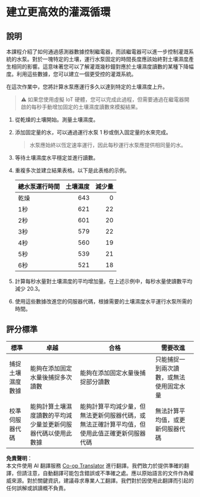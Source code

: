 <!--
CO_OP_TRANSLATOR_METADATA:
{
  "original_hash": "ed0fbd6aed084bfba7d5e2f206968c50",
  "translation_date": "2025-08-24T22:15:21+00:00",
  "source_file": "2-farm/lessons/3-automated-plant-watering/assignment.md",
  "language_code": "tw"
}
-->
# 建立更高效的灌溉循環

## 說明

本課程介紹了如何通過感測器數據控制繼電器，而該繼電器可以進一步控制灌溉系統的水泵。對於一塊特定的土壤，運行水泵固定的時間長度應該始終對土壤濕度產生相同的影響。這意味著您可以了解灌溉幾秒鐘對應於土壤濕度讀數的某種下降幅度。利用這些數據，您可以建立一個更受控的灌溉系統。

在這次作業中，您將計算水泵應運行多久以達到特定的土壤濕度上升。

> ⚠️ 如果您使用虛擬 IoT 硬體，您可以完成此過程，但需要通過在繼電器開啟的每秒手動增加固定的土壤濕度讀數來模擬結果。

1. 從乾燥的土壤開始。測量土壤濕度。

1. 添加固定量的水，可以通過運行水泵 1 秒或倒入固定量的水來完成。

    > 水泵應始終以恆定速率運行，因此每秒運行水泵應提供相同量的水。

1. 等待土壤濕度水平穩定並進行讀數。

1. 重複多次並建立結果表格。以下是此表格的示例。

    | 總水泵運行時間 | 土壤濕度 | 減少量 |
    | --- | --: | -: |
    | 乾燥 | 643 |  0 |
    | 1秒  | 621 | 22 |
    | 2秒  | 601 | 20 |
    | 3秒  | 579 | 22 |
    | 4秒  | 560 | 19 |
    | 5秒  | 539 | 21 |
    | 6秒  | 521 | 18 |

1. 計算每秒水量對土壤濕度的平均增加量。在上述示例中，每秒水量使讀數平均減少 20.3。

1. 使用這些數據改進您的伺服器代碼，根據需要的土壤濕度水平運行水泵所需的時間。

## 評分標準

| 標準 | 卓越 | 合格 | 需要改進 |
| -------- | --------- | -------- | ----------------- |
| 捕捉土壤濕度數據 | 能夠在添加固定水量後捕捉多次讀數 | 能夠在添加固定水量後捕捉部分讀數 | 只能捕捉一到兩次讀數，或無法使用固定水量 |
| 校準伺服器代碼 | 能夠計算土壤濕度讀數的平均減少量並更新伺服器代碼以使用此數據 | 能夠計算平均減少量，但無法更新伺服器代碼，或無法正確計算平均值，但使用此值正確更新伺服器代碼 | 無法計算平均值，或更新伺服器代碼 |

**免責聲明**：  
本文件使用 AI 翻譯服務 [Co-op Translator](https://github.com/Azure/co-op-translator) 進行翻譯。我們致力於提供準確的翻譯，但請注意，自動翻譯可能包含錯誤或不準確之處。應以原始語言的文件作為權威來源。對於關鍵資訊，建議尋求專業人工翻譯。我們對於因使用此翻譯而引起的任何誤解或誤讀概不負責。